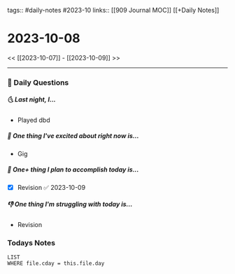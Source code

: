 tags:: #daily-notes #2023-10 
links:: [[909 Journal MOC]] [[+Daily Notes]]
# 2023-10-08

<< [[2023-10-07]] - [[2023-10-09]] >>

---
### 📅 Daily Questions
##### 🌜 Last night, I...
- Played dbd

##### 🙌 One thing I've excited about right now is...
- Gig 

##### 🚀 One+ thing I plan to accomplish today is...
- [x] Revision ✅ 2023-10-09

##### 👎 One thing I'm struggling with today is...
- Revision

### Todays Notes

```dataview
LIST
WHERE file.cday = this.file.day
```

